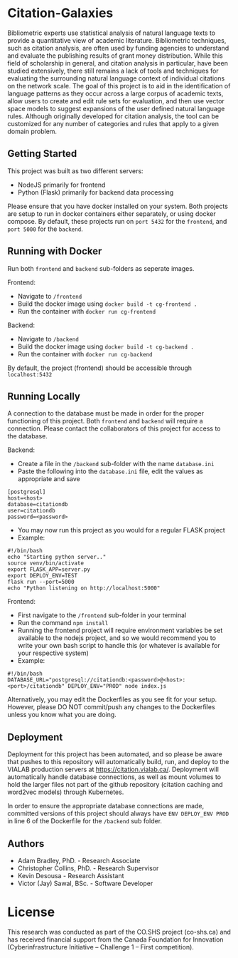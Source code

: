 # Citation-Galaxies
Bibliometric experts use statistical analysis of natural language texts to provide a quantitative view of academic literature. Bibliometric techniques, such as citation analysis, are often used by funding agencies to understand and evaluate the publishing results of grant money distribution. While this field of scholarship in general, and citation analysis in particular, have been studied extensively, there still remains a lack of tools and techniques for evaluating the surrounding natural language context of individual citations on the network scale. The goal of this project is to aid in the identification of language patterns as they occur across a large corpus of academic texts, allow users to create and edit rule sets for evaluation, and then use vector space models to suggest expansions of the user defined natural language rules. Although originally developed for citation analysis, the tool can be customized for any number of categories and rules that apply to a given domain problem.

## Getting Started
This project was built as two different servers: 

- NodeJS primarily for frontend
- Python (Flask) primarily for backend data processing

Please ensure that you have docker installed on your system. Both projects are setup to run in docker containers either separately, or using docker compose. By default, these projects run on `port 5432` for the `frontend`, and `port 5000` for the `backend`.

## Running with Docker
Run both `frontend` and `backend` sub-folders as seperate images.

Frontend:
  - Navigate to `/frontend`
  - Build the docker image using `docker build -t cg-frontend .`
  - Run the container with `docker run cg-frontend`

Backend:
  - Navigate to `/backend`
  - Build the docker image using `docker build -t cg-backend .`
  - Run the container with `docker run cg-backend`

By default, the project (frontend) should be accessible through `localhost:5432`

## Running Locally
A connection to the database must be made in order for the proper functioning of this project. Both `frontend` and `backend` will require a connection. Please contact the collaborators of this project for access to the database.
  
Backend:
  - Create a file in the `/backend` sub-folder with the name `database.ini`
  - Paste the following into the `database.ini` file, edit the values as appropriate and save
  ```
  [postgresql]
  host=<host>
  database=citationdb
  user=citationdb
  password=<password>
  ```
  - You may now run this project as you would for a regular FLASK project
  - Example:
  ```
  #!/bin/bash
  echo "Starting python server.."
  source venv/bin/activate
  export FLASK_APP=server.py
  export DEPLOY_ENV=TEST
  flask run --port=5000
  echo "Python listening on http://localhost:5000"
  ```

Frontend: 
  - First navigate to the `/frontend` sub-folder in your terminal
  - Run the command `npm install`
  - Running the frontend project will require environment variables be set available to the nodejs project, and so we would recommend you to write your own bash script to handle this (or whatever is available for your respective system)
  - Example:
  ```
  #!/bin/bash
  DATABASE_URL="postgresql://citationdb:<password>@<host>:<port>/citationdb" DEPLOY_ENV="PROD" node index.js
  ```
  
Alternatively, you may edit the Dockerfiles as you see fit for your setup. However, please DO NOT commit/push any changes to the Dockerfiles unless you know what you are doing.

## Deployment
Deployment for this project has been automated, and so please be aware that pushes to this repository will automatically build, run, and deploy to the VIALAB production servers at https://citation.vialab.ca/. Deployment will automatically handle database connections, as well as mount volumes to hold the larger files not part of the github repository (citation caching and word2vec models) through Kubernetes.

In order to ensure the appropriate database connections are made, committed versions of this project should always have `ENV DEPLOY_ENV PROD` in line 6 of the Dockerfile for the `/backend` sub folder.

## Authors

* Adam Bradley, PhD. - Research Associate
* Christopher Collins, PhD. - Research Supervisor
* Kevin Desousa - Research Assistant
* Victor (Jay) Sawal, BSc. - Software Developer

# License
This research was conducted as part of the CO.SHS project (co-shs.ca) and has received financial support from the Canada Foundation for Innovation (Cyberinfrastructure Initiative – Challenge 1 – First competition).
